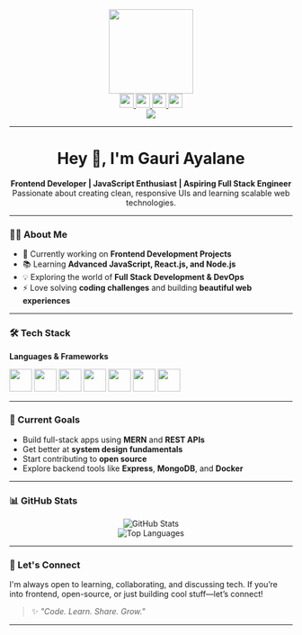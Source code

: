 <div align="center">
  <img height="150" src="https://media.giphy.com/media/M9gbBd9nbDrOTu1Mqx/giphy.gif" />
</div>


<div align="center">
  <a href="https://linkedin.com/in/gauri-ayalane" target="_blank">
    <img src="https://img.shields.io/static/v1?message=LinkedIn&logo=linkedin&label=&color=0077B5&logoColor=white&labelColor=&style=for-the-badge" height="25" />
  </a>
  <a href="https://github.com/gauriayalane18" target="_blank">
  <img src="https://img.shields.io/static/v1?message=GitHub&logo=github&label=&color=181717&logoColor=white&labelColor=&style=for-the-badge" height="25" />
</a>
  <a href="https://instagram.com/g.a.u.r.i.18" target="_blank">
    <img src="https://img.shields.io/static/v1?message=Instagram&logo=instagram&label=&color=E4405F&logoColor=white&labelColor=&style=for-the-badge" height="25" />
  </a>
  <a href="https://leetcode.com/gauri1807" target="_blank">
    <img src="https://img.shields.io/static/v1?message=LeetCode&logo=leetcode&label=&color=FFA116&logoColor=white&labelColor=&style=for-the-badge" height="25" />
  </a>
</div>

<div align="center">
  <img src="https://visitor-badge.laobi.icu/badge?page_id=gauriayalane18.gauriayalane18" />
</div>

---

<h1 align="center">Hey 👋, I'm Gauri Ayalane</h1>

<p align="center">
  <strong>Frontend Developer | JavaScript Enthusiast | Aspiring Full Stack Engineer</strong><br>
  Passionate about creating clean, responsive UIs and learning scalable web technologies.
</p>

---

### 👩‍💻 About Me

- 🔭 Currently working on **Frontend Development Projects**
- 📚 Learning **Advanced JavaScript, React.js, and Node.js**
- 💡 Exploring the world of **Full Stack Development & DevOps**
- ⚡ Love solving **coding challenges** and building **beautiful web experiences**

---

### 🛠️ Tech Stack

**Languages & Frameworks**  
<div align="left">
  <img src="https://cdn.jsdelivr.net/gh/devicons/devicon/icons/javascript/javascript-original.svg" height="40" />
  <img src="https://cdn.jsdelivr.net/gh/devicons/devicon/icons/react/react-original-wordmark.svg" height="40" />
  <img src="https://cdn.jsdelivr.net/gh/devicons/devicon/icons/html5/html5-original-wordmark.svg" height="40" />
  <img src="https://cdn.jsdelivr.net/gh/devicons/devicon/icons/css3/css3-original-wordmark.svg" height="40" />
  <img src="https://cdn.jsdelivr.net/gh/devicons/devicon/icons/java/java-original.svg" height="40" />
  <img src="https://cdn.jsdelivr.net/gh/devicons/devicon/icons/nodejs/nodejs-original-wordmark.svg" height="40" />
  <img src="https://cdn.jsdelivr.net/gh/devicons/devicon/icons/mysql/mysql-original-wordmark.svg" height="40" />
</div>

---

### 🚀 Current Goals

- Build full-stack apps using **MERN** and **REST APIs**
- Get better at **system design fundamentals**
- Start contributing to **open source**
- Explore backend tools like **Express**, **MongoDB**, and **Docker**

---

### 📊 GitHub Stats

<div align="center">
  <img src="https://github-readme-stats.vercel.app/api?username=gauriayalane18&show_icons=true&theme=dark" alt="GitHub Stats" />
  <br />
  <img src="https://github-readme-stats.vercel.app/api/top-langs/?username=gauriayalane18&layout=compact&theme=dark" alt="Top Languages" />
</div>


---

### 💬 Let's Connect

I'm always open to learning, collaborating, and discussing tech. If you’re into frontend, open-source, or just building cool stuff—let’s connect!

> ✨ *"Code. Learn. Share. Grow."*

---

